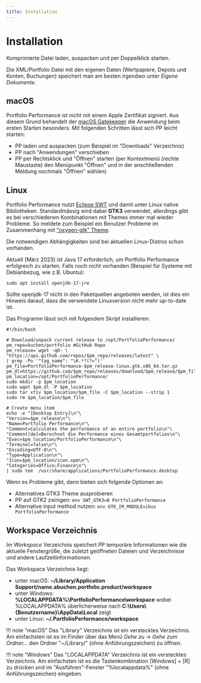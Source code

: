 ```yaml
---
title: Installation
---
```


# Installation

Komprimierte Datei laden, auspacken und per Doppelklick starten.

Die XML/Portfolio Datei mit den eigenen Daten (Wertpapiere, Depots und Konten, Buchungen) speichert man am besten irgendwo unter *Eigene Dokumente*.

## macOS

Portfolio Performance ist nicht mit einem Apple Zertifikat signiert. Aus diesem Grund behandelt der [macOS Gatekeeper](https://en.wikipedia.org/wiki/Gatekeeper_(macOS)) die Anwendung beim ersten Starten besonders. Mit folgenden Schritten lässt sich PP leicht starten:


* PP laden und auspacken (zum Beispiel im "Downloads" Verzeichnis)
* PP nach "Anwendungen" verschieben
* PP per Rechtsklick und "Öffnen" starten (per Kontextmenü (rechte Maustaste) den Menüpunkt "Öffnen" und in der anschließenden Meldung nochmals "Öffnen" wählen)

## Linux

Portfolio Performance nutzt [Eclipse SWT](https://www.eclipse.org/swt/) und damit unter Linux native Bibliotheken. Standardmässig wird dabei **GTK3** verwendet, allerdings gibt es bei verschiedenen Kombinationen mit Themes immer mal wieder Probleme. So meldete zum Beispiel ein Benutzer Probleme im Zusammenhang mit ["oxygen-gtk" Theme](https://github.com/portfolio-performance/portfolio/issues/1089#issuecomment-459698493).

Die notwendigen Abhängigkeiten sind bei aktuellen Linux-Distros schon vorhanden.

Aktuell (März 2023) ist Java 17 erforderlich, um Portfolio Performance erfolgreich zu starten. 
Falls noch nicht vorhanden (Beispiel für Systeme mit Debianbezug, wie z.B. Ubuntu):
```
sudo apt install openjdk-17-jre
```
Sollte openjdk-17 nicht in den Paketquellen angeboten werden, ist dies ein Hinweis darauf, dass die verwendete Linuxversion nicht mehr up-to-date ist.

Das Programm lässt sich mit folgendem Skript installieren:
```
#!/bin/bash

# Download/unpack current release to /opt/PortfolioPerformance/
pm_repo=buchen/portfolio #GitHub Repo
pm_release=`wget -qO- \
"https://api.github.com/repos/$pm_repo/releases/latest" \
| grep -Po '"tag_name": "\K.*?(?=")'` 
pm_file=PortfolioPerformance-$pm_release-linux.gtk.x86_64.tar.gz
pm_dl=https://github.com/$pm_repo/releases/download/$pm_release/$pm_file
pm_location=/opt/PortfolioPerformance/
sudo mkdir -p $pm_location
sudo wget $pm_dl -P $pm_location
sudo tar xfzv $pm_location/$pm_file -C $pm_location --strip 1
sudo rm $pm_location/$pm_file

# Create menu item
echo -e "[Desktop Entry]\n"\
"Version=$pm_release\n"\
"Name=Portfolio Performance\n"\
"Comment=Calculates the performance of an entire portfolio\n"\
"Comment[de]=Berechnet die Performance eines Gesamtportfolios\n"\
"Exec=$pm_location/PortfolioPerformance\n"\
"Terminal=false\n"\
"Encoding=UTF-8\n"\
"Type=Application\n"\
"Icon=$pm_location/icon.xpm\n"\
"Categories=Office;Finance\n"\
| sudo tee  /usr/share/applications/PortfolioPerformance.desktop
```


Wenn es Probleme gibt, dann bieten sich folgende Optionen an:

* Alternatives GTK3 Theme ausprobieren
* PP auf GTK2 zwingen: ```env SWT_GTK3=0 PortfolioPerformance```
* Alternative input method nutzen: ```env GTK_IM_MODULE=ibus PortfolioPerformance```

## Workspace Verzeichnis

Im *Workspace* Verzeichnis speichert PP temporäre Informationen wie die aktuelle Fenstergröße, die zuletzt geöffneten Dateien und Verzeichnisse und andere Laufzeitinformationen.

Das Workspace Verzeichnis liegt:

* unter macOS: **~/Library/Application Support/name.abuchen.portfolio.product/workspace**
* unter Windows: **%LOCALAPPDATA%\PortfolioPerformance\workspace** wobei %LOCALAPPDATA% überlicherweise nach **C:\Users\\{Benutzername}\AppData\Local** zeigt
* unter Linux: **~/.PortfolioPerformance/workspace**

!!! note "macOS"
    Das "Library" Verzeichnis ist ein verstecktes Verzeichnis. Am einfachsten ist es im Finder über das Menü *Gehe zu* -> *Gehe zum Ordner...* den Ordner "~/Library/" (ohne Anführungszeichen) zu öffnen.

!!! note "Windows"
    Das "LOCALAPPDATA" Verzeichnis ist ein verstecktes Verzeichnis. Am einfachsten ist es die Tastenkombination [Windows] + [R] zu drücken und im "Ausführen"-Fenster "%localappdata%" (ohne Anführungszeichen) eingeben.
<!--stackedit_data:
eyJoaXN0b3J5IjpbLTI4MDIwMjM3NV19
-->
